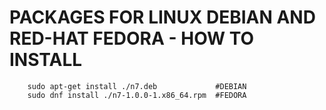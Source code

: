 # PACKAGES FOR LINUX DEBIAN AND RED-HAT FEDORA - HOW TO INSTALL

        sudo apt-get install ./n7.deb             #DEBIAN  
        sudo dnf install ./n7-1.0.0-1.x86_64.rpm  #FEDORA
